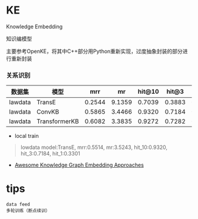 # KE
Knowledge  Embedding   

知识编模型




主要参考OpenKE，将其中C++部分用Python重新实现，过度抽象封装的部分进行重新封装 


### 关系识别
|数据集|模型|mrr|mr|hit@10|hit@3|hit@1|
|---|---|---|---|---|---|---|
|lawdata|TransE|0.2544|9.1359|0.7039|0.3883|0.0097|
|lawdata|ConvKB|0.5865|3.4466|0.9320|0.7184|0.4029|
|lawdata|TransformerKB|0.6082|3.3835|0.9272|0.7282|0.4320|

* local train 
>lowdata model:TransE, mrr:0.5514, mr:3.5243, hit_10:0.9320, hit_3:0.7184, hit_1:0.3301


- [Awesome Knowledge Graph Embedding Approaches](https://gist.github.com/mommi84/07f7c044fa18aaaa7b5133230207d8d4)
 

# tips
    data feed 
    多轮训练（断点续训）
